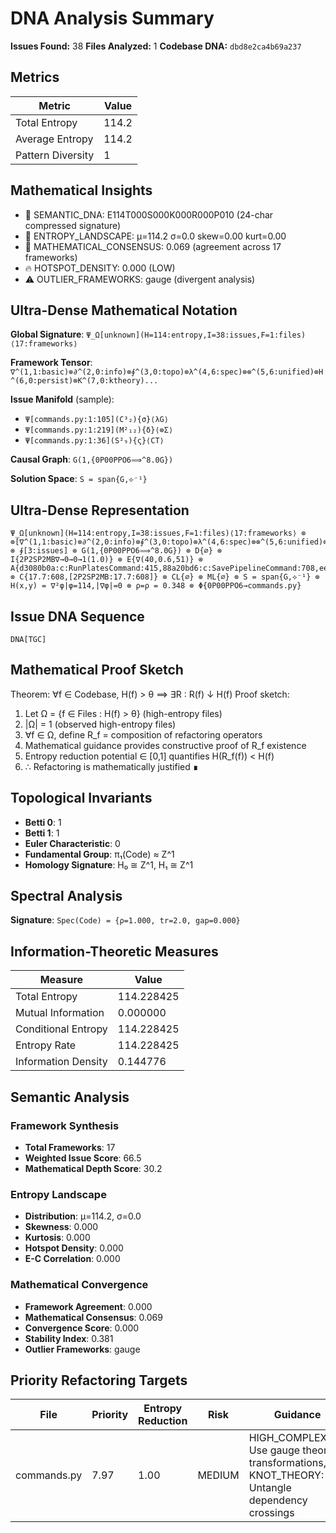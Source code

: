 # DNA Analysis Summary

**Issues Found:** 38
**Files Analyzed:** 1
**Codebase DNA:** `dbd8e2ca4b69a237`

## Metrics

| Metric | Value |
|--------|-------|
| Total Entropy | 114.2 |
| Average Entropy | 114.2 |
| Pattern Diversity | 1 |

## Mathematical Insights

- 🧬 SEMANTIC_DNA: E114T000S000K000R000P010 (24-char compressed signature)
- 🌄 ENTROPY_LANDSCAPE: μ=114.2 σ=0.0 skew=0.00 kurt=0.00
- 🔬 MATHEMATICAL_CONSENSUS: 0.069 (agreement across 17 frameworks)
- 🔥 HOTSPOT_DENSITY: 0.000 (LOW)
- ⚠️  OUTLIER_FRAMEWORKS: gauge (divergent analysis)

## Ultra-Dense Mathematical Notation

**Global Signature**: `Ψ_Ω[unknown](H=114:entropy,I=38:issues,F=1:files)⟨17:frameworks⟩`

**Framework Tensor**: `∇^(1,1:basic)⊗∂^(2,0:info)⊗∮^(3,0:topo)⊗λ^(4,6:spec)⊗⊗^(5,6:unified)⊗H^(6,0:persist)⊗K^(7,0:ktheory)...`

**Issue Manifold** (sample):
- `Ψ[commands.py:1:105](C³₂){σ}⟨λG⟩`
- `Ψ[commands.py:1:219](M²₁₂){δ}⟨⊗Σ⟩`
- `Ψ[commands.py:1:36](S²₉){ς}⟨CT⟩`

**Causal Graph**: `G(1,{0P00PPO6⟹^8.0G})`

**Solution Space**: `S = span{G,⟡⁻¹}`

## Ultra-Dense Representation

```
Ψ_Ω[unknown](H=114:entropy,I=38:issues,F=1:files)⟨17:frameworks⟩ ⊗ ⊗[∇^(1,1:basic)⊗∂^(2,0:info)⊗∮^(3,0:topo)⊗λ^(4,6:spec)⊗⊗^(5,6:unified)⊗H^(6,0:persist)⊗K^(7,0:ktheory)⊗∞^(8,0:ultimate)⊗⟂^(9,0:percol)⊗Ω^(10,1:random)⊗G^(11,14:gauge)⊗S^(12,1:spin)⊗⟡^(13,0:knot)⊗M^(14,1:matroid)⊗C^(15,1:category)⊗T^(16,6:tropical)⊗Σ^(17,1:advanced)] ⊗ ∮[3:issues] ⊗ G(1,{0P00PPO6⟹^8.0G}) ⊗ D{∅} ⊗ I{2P2SP2MB∇→0→0→1(1.0)} ⊗ E{∇(40,0.6,51)} ⊗ A{d3080b0a:c:RunPlatesCommand:415,88a20bd6:c:SavePipelineCommand:708,eeda9f27:f:execute:710,5700df66:c:DeleteSelectedStepsCommand:556,1b6a4003:c:LoadPipelineCommand:643,933414ab:c:CompilePlatesCommand:345,e2a1e30a:c:AddStepCommand:490,999e3c92:c:ShowGlobalSettingsDialogCommand:90,4e627105:c:InitializePlatesCommand:288,9ed66328:c:ShowEditStepDialogCommand:615} ⊗ C{17.7:608,[2P2SP2MB:17.7:608]} ⊗ CL{∅} ⊗ ML{∅} ⊗ S = span{G,⟡⁻¹} ⊗ H(x,y) = ∇²φ|φ=114,|∇φ|=0 ⊗ ρ=ρ = 0.348 ⊗ Φ{0P00PPO6→commands.py}
```

## Issue DNA Sequence

```
DNA[TGC]
```

## Mathematical Proof Sketch

Theorem: ∀f ∈ Codebase, H(f) > θ ⟹ ∃R : R(f) ↓ H(f)
Proof sketch:
1. Let Ω = {f ∈ Files : H(f) > θ} (high-entropy files)
2. |Ω| = 1 (observed high-entropy files)
3. ∀f ∈ Ω, define R_f = composition of refactoring operators
4. Mathematical guidance provides constructive proof of R_f existence
5. Entropy reduction potential ∈ [0,1] quantifies H(R_f(f)) < H(f)
6. ∴ Refactoring is mathematically justified ∎

## Topological Invariants

- **Betti 0**: 1
- **Betti 1**: 1
- **Euler Characteristic**: 0
- **Fundamental Group**: π₁(Code) ≈ Z^1
- **Homology Signature**: H₀ ≅ Z^1, H₁ ≅ Z^1

## Spectral Analysis

**Signature**: `Spec(Code) = {ρ=1.000, tr=2.0, gap=0.000}`

## Information-Theoretic Measures

| Measure | Value |
|---------|-------|
| Total Entropy | 114.228425 |
| Mutual Information | 0.000000 |
| Conditional Entropy | 114.228425 |
| Entropy Rate | 114.228425 |
| Information Density | 0.144776 |

## Semantic Analysis

### Framework Synthesis
- **Total Frameworks**: 17
- **Weighted Issue Score**: 66.5
- **Mathematical Depth Score**: 30.2

### Entropy Landscape
- **Distribution**: μ=114.2, σ=0.0
- **Skewness**: 0.000
- **Kurtosis**: 0.000
- **Hotspot Density**: 0.000
- **E-C Correlation**: 0.000

### Mathematical Convergence
- **Framework Agreement**: 0.000
- **Mathematical Consensus**: 0.069
- **Convergence Score**: 0.000
- **Stability Index**: 0.381
- **Outlier Frameworks**: gauge

## Priority Refactoring Targets

| File | Priority | Entropy Reduction | Risk | Guidance |
|------|----------|-------------------|------|----------|
| commands.py | 7.97 | 1.00 | MEDIUM | HIGH_COMPLEXITY: Use gauge theory transformations, KNOT_THEORY: Untangle dependency crossings |
